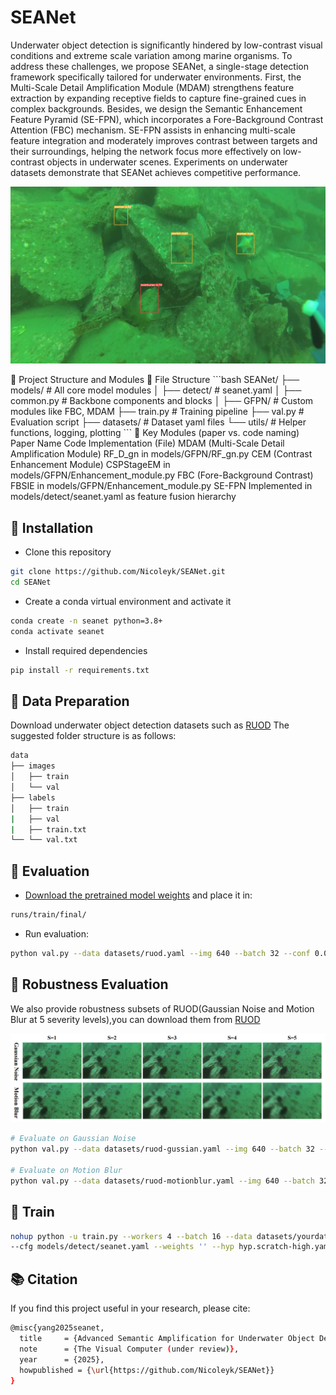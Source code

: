 # SEANet
Underwater object detection is significantly hindered by low-contrast visual conditions and extreme scale variation among marine organisms. To address these challenges, we propose SEANet, a single-stage detection framework specifically tailored for underwater environments. First, the Multi-Scale Detail Amplification Module (MDAM) strengthens feature extraction by expanding receptive fields to capture fine-grained cues in complex backgrounds. Besides, we design the Semantic Enhancement Feature Pyramid (SE-FPN), which incorporates a Fore-Background Contrast Attention (FBC) mechanism. SE-FPN assists in enhancing multi-scale feature integration and moderately improves contrast between targets and their surroundings, helping the network focus more effectively on low-contrast objects in underwater scenes. Experiments on underwater datasets demonstrate that SEANet achieves competitive performance.

<p align="center">
  <img src="datasets/show.jpg" width="600"/>
</p>
🧱 Project Structure and Modules
🔧 File Structure
```bash
SEANet/
├── models/             # All core model modules
│   ├── detect/         # seanet.yaml
│   ├── common.py       # Backbone components and blocks
│   ├── GFPN/ # Custom modules like FBC, MDAM
├── train.py            # Training pipeline
├── val.py              # Evaluation script
├── datasets/           # Dataset yaml files
└── utils/              # Helper functions, logging, plotting
```
📌 Key Modules (paper vs. code naming)
Paper Name	Code Implementation (File)
MDAM (Multi-Scale Detail Amplification Module)	RF_D_gn in models/GFPN/RF_gn.py
CEM (Contrast Enhancement Module)	CSPStageEM in models/GFPN/Enhancement_module.py
FBC (Fore-Background Contrast)	FBSIE in models/GFPN/Enhancement_module.py
SE-FPN	Implemented in models/detect/seanet.yaml as feature fusion hierarchy


## 🚀 Installation

- Clone this repository
```bash
git clone https://github.com/Nicoleyk/SEANet.git
cd SEANet
```
- Create a conda virtual environment and activate it
```bash
conda create -n seanet python=3.8+
conda activate seanet
```
- Install required dependencies
```bash
pip install -r requirements.txt
```
## 📂 Data Preparation
Download underwater object detection datasets such as [RUOD](https://pan.baidu.com/s/165NIEGmyHIVeCy47WIF8LA?pwd=w35g)
The suggested folder structure is as follows:
```bash
data 
├── images 
│   ├── train 
│   └── val 
├── labels 
│   ├── train 
|   ├── val 
|   ├── train.txt 
└── └── val.txt
```
## 🧪 Evaluation
- [Download the pretrained model weights](https://pan.baidu.com/s/1pDGsseIr2M4b0sYFWN8ALg?pwd=9abj) and place it in:
```bash
runs/train/final/
```
- Run evaluation:
```bash
python val.py --data datasets/ruod.yaml --img 640 --batch 32 --conf 0.001 --iou 0.7 --device 0 --weights runs/train/final/weights_ruod/best.pt
```
## 🔧 Robustness Evaluation
We also provide robustness subsets of RUOD(Gaussian Noise and Motion Blur at 5 severity levels),you can download them from [RUOD]( https://pan.baidu.com/s/165NIEGmyHIVeCy47WIF8LA?pwd=w35g )

![Detection Results](datasets/robustness_show_00.png)

```bash
# Evaluate on Gaussian Noise
python val.py --data datasets/ruod-gussian.yaml --img 640 --batch 32 --conf 0.001 --iou 0.7 --device 0 --weights runs/train/final/weights_ruod/best.pt

# Evaluate on Motion Blur
python val.py --data datasets/ruod-motionblur.yaml --img 640 --batch 32 --conf 0.001 --iou 0.7 --device 0 --weights runs/train/final/weights_ruod/best.pt

```

## 🧪 Train
```bash
nohup python -u train.py --workers 4 --batch 16 --data datasets/yourdataset.yaml --img 640 \
--cfg models/detect/seanet.yaml --weights '' --hyp hyp.scratch-high.yaml --epochs 300 --close-mosaic 10 &

```

## 📚 Citation
If you find this project useful in your research, please cite:
```bash
@misc{yang2025seanet,
  title     = {Advanced Semantic Amplification for Underwater Object Detection in Low-Contrast and Multi-Scale},
  note      = {The Visual Computer (under review)},
  year      = {2025},
  howpublished = {\url{https://github.com/Nicoleyk/SEANet}}
}
```
